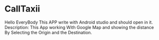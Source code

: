 # CallTaxii
Hello EveryBody
This APP write with Android studio and should open in it.
Description: 
This App working With Google Map and showing the distance By Selecting the Origin and the Destination.
